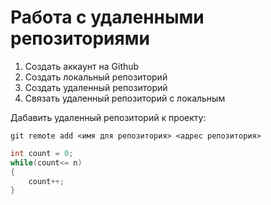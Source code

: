 # Работа с удаленными репозиториями

1. Создать аккаунт на Github
2. Создать локальный репозиторий
3. Создать удаленный репозиторий
4. Связать удаленный репозиторий с локальным

Дабавить удаленный репозиторий к проекту:
```
git remote add <имя для репозитория> <адрес репозитория>
```

```C#
int count = 0;
while(count<= n)
{
    count++;
}
```